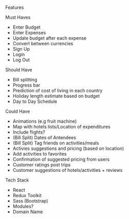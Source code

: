 Features

Must Haves

- Enter Budget
- Enter Expenses
- Update budget after each expense
- Convert between currencies
- Sign Up
- Login
- Log Out

Should Have

- Bill splitting
- Progress bar
- Prediction of cost of living in each country
- Holiday length estimate based on budget
- Day to Day Schedule

Could Have

- Animations (e.g fruit machine)
- Map with hotels lists/Location of expenditures
- Include flights?
- (Bill Split) Dates of Antendees
- (Bill Split) Tag friends on activities/meals
- Activies suggestions and pricing (based on location)
- Add activities to favorites
- Confirmation of suggested pricing from users
- Customer ratings post trips
- Customer suggestions of hotels/activities + reviews

Tech Stack

- React
- Redux Toolkit
- Sass (Bootstrap)
- Modules?
- Domain Name
